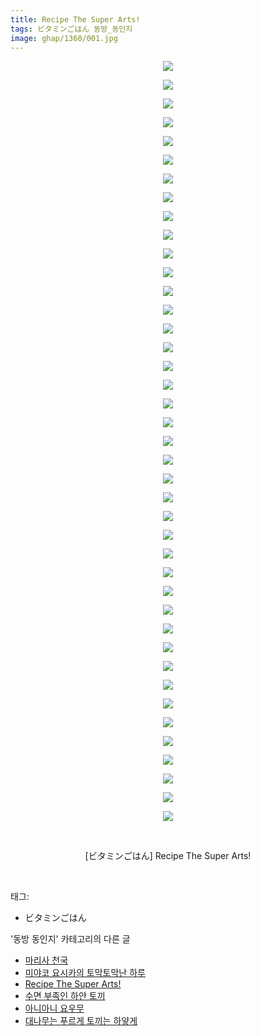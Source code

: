 ```yaml
---
title: Recipe The Super Arts!
tags: ビタミンごはん 동방_동인지
image: ghap/1360/001.jpg
---
```

<div class="article">
<p style="text-align: center; clear: none; float: none;"><img src="{{ site.nasurl }}/ghap/1360/001.jpg"/></p>
<p style="text-align: center; clear: none; float: none;"><img src="{{ site.nasurl }}/ghap/1360/002.jpg"/></p>
<p style="text-align: center; clear: none; float: none;"><img src="{{ site.nasurl }}/ghap/1360/003.jpg"/></p>
<p style="text-align: center; clear: none; float: none;"><img src="{{ site.nasurl }}/ghap/1360/004.jpg"/></p>
<p style="text-align: center; clear: none; float: none;"><img src="{{ site.nasurl }}/ghap/1360/005.jpg"/></p>
<p style="text-align: center; clear: none; float: none;"><img src="{{ site.nasurl }}/ghap/1360/006.jpg"/></p>
<p style="text-align: center; clear: none; float: none;"><img src="{{ site.nasurl }}/ghap/1360/007.jpg"/></p>
<p style="text-align: center; clear: none; float: none;"><img src="{{ site.nasurl }}/ghap/1360/008.jpg"/></p>
<p style="text-align: center; clear: none; float: none;"><img src="{{ site.nasurl }}/ghap/1360/009.jpg"/></p>
<p style="text-align: center; clear: none; float: none;"><img src="{{ site.nasurl }}/ghap/1360/010.jpg"/></p>
<p style="text-align: center; clear: none; float: none;"><img src="{{ site.nasurl }}/ghap/1360/011.jpg"/></p>
<p style="text-align: center; clear: none; float: none;"><img src="{{ site.nasurl }}/ghap/1360/012.jpg"/></p>
<p style="text-align: center; clear: none; float: none;"><img src="{{ site.nasurl }}/ghap/1360/013.jpg"/></p>
<p style="text-align: center; clear: none; float: none;"><img src="{{ site.nasurl }}/ghap/1360/014.jpg"/></p>
<p style="text-align: center; clear: none; float: none;"><img src="{{ site.nasurl }}/ghap/1360/015.jpg"/></p>
<p style="text-align: center; clear: none; float: none;"><img src="{{ site.nasurl }}/ghap/1360/016.jpg"/></p>
<p style="text-align: center; clear: none; float: none;"><img src="{{ site.nasurl }}/ghap/1360/017.jpg"/></p>
<p style="text-align: center; clear: none; float: none;"><img src="{{ site.nasurl }}/ghap/1360/018.jpg"/></p>
<p style="text-align: center; clear: none; float: none;"><img src="{{ site.nasurl }}/ghap/1360/019.jpg"/></p>
<p style="text-align: center; clear: none; float: none;"><img src="{{ site.nasurl }}/ghap/1360/020.jpg"/></p>
<p style="text-align: center; clear: none; float: none;"><img src="{{ site.nasurl }}/ghap/1360/021.jpg"/></p>
<p style="text-align: center; clear: none; float: none;"><img src="{{ site.nasurl }}/ghap/1360/022.jpg"/></p>
<p style="text-align: center; clear: none; float: none;"><img src="{{ site.nasurl }}/ghap/1360/023.jpg"/></p>
<p style="text-align: center; clear: none; float: none;"><img src="{{ site.nasurl }}/ghap/1360/024.jpg"/></p>
<p style="text-align: center; clear: none; float: none;"><img src="{{ site.nasurl }}/ghap/1360/025.jpg"/></p>
<p style="text-align: center; clear: none; float: none;"><img src="{{ site.nasurl }}/ghap/1360/026.jpg"/></p>
<p style="text-align: center; clear: none; float: none;"><img src="{{ site.nasurl }}/ghap/1360/027.jpg"/></p>
<p style="text-align: center; clear: none; float: none;"><img src="{{ site.nasurl }}/ghap/1360/028.jpg"/></p>
<p style="text-align: center; clear: none; float: none;"><img src="{{ site.nasurl }}/ghap/1360/029.jpg"/></p>
<p style="text-align: center; clear: none; float: none;"><img src="{{ site.nasurl }}/ghap/1360/030.jpg"/></p>
<p style="text-align: center; clear: none; float: none;"><img src="{{ site.nasurl }}/ghap/1360/031.jpg"/></p>
<p style="text-align: center; clear: none; float: none;"><img src="{{ site.nasurl }}/ghap/1360/032.jpg"/></p>
<p style="text-align: center; clear: none; float: none;"><img src="{{ site.nasurl }}/ghap/1360/033.jpg"/></p>
<p style="text-align: center; clear: none; float: none;"><img src="{{ site.nasurl }}/ghap/1360/034.jpg"/></p>
<p style="text-align: center; clear: none; float: none;"><img src="{{ site.nasurl }}/ghap/1360/035.jpg"/></p>
<p style="text-align: center; clear: none; float: none;"><img src="{{ site.nasurl }}/ghap/1360/036.jpg"/></p>
<p style="text-align: center; clear: none; float: none;"><img src="{{ site.nasurl }}/ghap/1360/037.jpg"/></p>
<p style="text-align: center; clear: none; float: none;"><img src="{{ site.nasurl }}/ghap/1360/038.jpg"/></p>
<p style="text-align: center; clear: none; float: none;"><img src="{{ site.nasurl }}/ghap/1360/039.jpg"/></p>
<p style="text-align: center; clear: none; float: none;"><img src="{{ site.nasurl }}/ghap/1360/040.jpg"/></p>
<p style="text-align: center; clear: none; float: none;"><img src="{{ site.nasurl }}/ghap/1360/041.jpg"/></p>
<p style="text-align: center; clear: none; float: none;"><br/></p>
<p style="text-align: center; clear: none; float: none;">[ビタミンごはん] Recipe The Super Arts!</p>
<p><br/></p>
</div><div class="tagTrail">
<p>태그: </p>
<ul>
<li>ビタミンごはん</li>
</ul>
</div><div class="another">
<p>'동방 동인지' 카테고리의 다른 글</p>
<ul>
<li><a href="/2016-08-05-ghap_1362">마리사 천국</a></li>
<li><a href="/2016-08-05-ghap_1361">미야코 요시카의 토막토막난 하루</a></li>
<li><a href="/2016-08-05-ghap_1360">Recipe The Super Arts!</a></li>
<li><a href="/2016-08-05-ghap_1359">수면 부족인 하얀 토끼</a></li>
<li><a href="/2016-08-05-ghap_1358">아니아니 요우무</a></li>
<li><a href="/2016-08-05-ghap_1357">대나무는 푸르게 토끼는 하얗게</a></li>
</ul>
</div><div class="cb_module cb_fluid">
<div class="cb_wrt cb_profile">
</div><!-- commentList close -->
</div>
